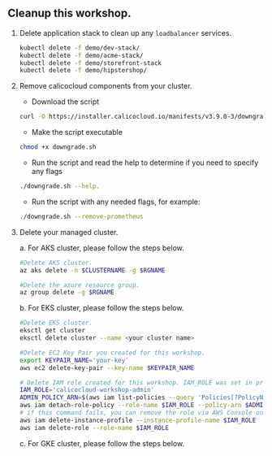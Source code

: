 ## Cleanup this workshop.

1. Delete application stack to clean up any `loadbalancer` services.

    ```bash
    kubectl delete -f demo/dev-stack/
    kubectl delete -f demo/acme-stack/
    kubectl delete -f demo/storefront-stack
    kubectl delete -f demo/hipstershop/
    ```

2. Remove calicocloud components from your cluster.
   - Download the script 
   ```bash
   curl -O https://installer.calicocloud.io/manifests/v3.9.0-3/downgrade.sh
   ```

   - Make the script executable 
   ```bash
   chmod +x downgrade.sh
   ```

   - Run the script and read the help to determine if you need to specify any flags 
   ```bash
   ./downgrade.sh --help.
   ```

   - Run the script with any needed flags, for example: 
   ```bash
   ./downgrade.sh --remove-prometheus
   
   ```   

3. Delete your managed cluster.
   
    a. For AKS cluster, please follow the steps below.  

    ```bash
    #Delete AKS cluster.
    az aks delete -n $CLUSTERNAME -g $RGNAME
    ```

    ```bash
    #Delete the azure resource group. 
    az group delete -g $RGNAME
    ```


   b. For EKS cluster, please follow the steps below.  

    ```bash
    #Delete EKS cluster.
    eksctl get cluster 
    eksctl delete cluster --name <your cluster name>
    ```

    ```bash
    #Delete EC2 Key Pair you created for this workshop.
    export KEYPAIR_NAME='your-key'
    aws ec2 delete-key-pair --key-name $KEYPAIR_NAME
    ```

    ```bash
    # Delete IAM role created for this workshop. IAM_ROLE was set in previous step as calicocloud-workshop-admin.
    IAM_ROLE='calicocloud-workshop-admin'
    ADMIN_POLICY_ARN=$(aws iam list-policies --query 'Policies[?PolicyName==`AdministratorAccess`].Arn' --output text)
    aws iam detach-role-policy --role-name $IAM_ROLE --policy-arn $ADMIN_POLICY_ARN
    # if this command fails, you can remove the role via AWS Console once you delete the Cloud9 instance
    aws iam delete-instance-profile --instance-profile-name $IAM_ROLE
    aws iam delete-role --role-name $IAM_ROLE
    ```

   c. For GKE cluster, please follow the steps below.  

   